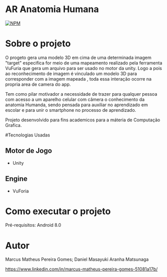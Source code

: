 # AR Anatomia Humana

[![NPM](https://img.shields.io/npm/l/react)](https://github.com/marcusmpg/AR_Anatomia_Humana/blob/master/LICENCE)

# Sobre o projeto

  O progeto gera uma modelo 3D em cima de uma determinada imagem "target" especifica for meio de uma mapeamento realizado pela ferramenta VuFuria que gera um arquivo para ser usado no motor da unity. Logo a pois ao reconhecimento de imagem é vinculado um modelo 3D para corresponder com a imagem mapeada , toda essa interação ocorre na propria area de camera do app.
  
  Tem como pilar motivador a necessidade de trazer para qualquer pessoa com acesso a um aparelho celular com câmera o conhecimento da anatomia Humanda, sendo pensada para auxiliar no aprendizado em escolar e para unir o smartphone no processo de aprendizado.
  
  Projeto desenvolvido para fins academicos para a máteria de Computação Grafica.  
  
  #Tecnologias Usadas
  
  ## Motor de Jogo
  
  - Unity
  
  ## Engine 
  
  - VuForia
  
  # Como executar o projeto
  
  Pré-requisitos: Android 8.0
  
  
  # Autor
  
  Marcus Matheus Pereira Gomes; Daniel Masayuki Aranha Matsunaga

  https://www.linkedin.com/in/marcus-matheus-pereira-gomes-51081a17b/
  
